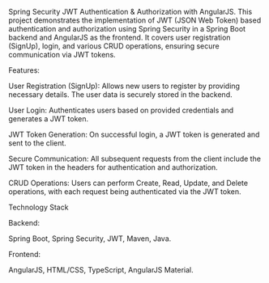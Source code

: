 Spring Security JWT Authentication & Authorization with AngularJS.
This project demonstrates the implementation of JWT (JSON Web Token) based authentication and authorization using Spring Security in a Spring Boot backend and AngularJS as the frontend. 
It covers user registration (SignUp), login, and various CRUD operations, ensuring secure communication via JWT tokens.

Features:

User Registration (SignUp): Allows new users to register by providing necessary details. The user data is securely stored in the backend.

User Login: Authenticates users based on provided credentials and generates a JWT token.

JWT Token Generation: On successful login, a JWT token is generated and sent to the client.

Secure Communication: All subsequent requests from the client include the JWT token in the headers for authentication and authorization.

CRUD Operations: Users can perform Create, Read, Update, and Delete operations, with each request being authenticated via the JWT token.


Technology Stack

Backend:

Spring Boot,
Spring Security,
JWT,
Maven,
Java.

Frontend:

AngularJS,
HTML/CSS,
TypeScript,
AngularJS Material.
